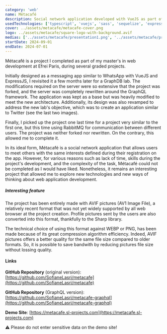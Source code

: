 ```yaml
---
category: 'web'
name: Métacafé
description: Social network application developed with VueJS as part of a school project.
usedTechnologies: ['typescript', 'vuejs', 'sass', 'sequelize', 'express']
cover: ../assets/metacafe/metacafe-cover.png
logo: ../assets/metacafe/square-logo-with-background.avif
medias: ['../assets/metacafe/presentation1.png', '../assets/metacafe/presentation2.png', '../assets/metacafe/screenshot1.png', '../assets/metacafe/screenshot2.jpg', '../assets/metacafe/maquette-v2_2.png', '../assets/metacafe/maquette-v2_1.png',]
startDate: 2024-09-01
endDate: 2024-07-01
---
```


Métacafé is a project I completed as part of my master's in web development at Efrei Paris, during several graded projects.

Initially designed as a messaging app similar to WhatsApp with VueJS and ExpressJS, I revisited it a few months later
for a GraphDB lab. The modifications required on the server were so extensive that the project was forked, and the
server was completely rewritten around the GraphQL framework. The application was kept as a base but was heavily
modified to meet the new architecture. Additionally, its design was also revamped to address the new lab's objective,
which was to create an application similar to Twitter (see the last two images).

Finally, I picked up the project one last time for a project very similar to the first one, but this time using RabbitMQ
for communication between different users. The project was neither forked nor rewritten. On the contrary, this allowed
me to complete it.

In its ideal form, Métacafé is a social network application that allows users to meet others with the same interests
defined during their registration on the app. However, for various reasons such as lack of time, skills during the
project's development, and the complexity of the task, Métacafé could not be completed as I would have liked.
Nonetheless, it remains an interesting project that allowed me to explore new technologies and new ways of thinking
about web application development.

##### Interesting feature

The project has been entirely made with AVIF pictures (AV1 Image File), a relatively recent format that was not yet
widely supported by all web browser at the project creation. Profile pictures sent by the users are also converted into
this format, thankfully to the Sharp library.

The technical choice of using this format against WEBP or PNG, has been made because of its great compression algorithm
efficiency. Indeed, AVIF pictures offers a better quality for the same file size compared to older formats. So, it is
possible to save bandwith by reducing pictures file size without lossing quality.

#### Links

**GitHub Repository** (original version): [https://github.com/SofianeLasri/metacafe](https://github.com/SofianeLasri/metacafe)

**GitHub Repository** (GraphQL version): [https://github.com/SofianeLasri/metacafe-graphql](https://github.com/SofianeLasri/metacafe-graphql)

**Demo Site**: [https://metacafe.sl-projects.com](https://metacafe.sl-projects.com)

⚠️ Please do not enter sensitive data on the demo site!